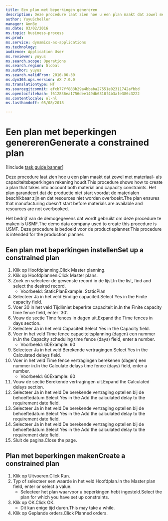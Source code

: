 ```yaml
--- 
title: Een plan met beperkingen genereren
description: Deze procedure laat zien hoe u een plan maakt dat zowel met materiaal- als capaciteitsbeperkingen rekening houdt.
author: YuyuScheller
manager: AnnBe
ms.date: 03/02/2016
ms.topic: business-process
ms.prod: 
ms.service: dynamics-ax-applications
ms.technology: 
audience: Application User
ms.reviewer: yuyus
ms.search.scope: Operations
ms.search.region: Global
ms.author: yuyus
ms.search.validFrom: 2016-06-30
ms.dyn365.ops.version: AX 7.0.0
ms.translationtype: HT
ms.sourcegitcommit: efcb77ff883b29a4bbaba27551e02311742afbbd
ms.openlocfilehash: f612836ea1756dee149db6310f4b3afe386c3222
ms.contentlocale: nl-nl
ms.lasthandoff: 05/08/2018

---
```

# <a name="generate-a-constrained-plan"></a><span data-ttu-id="b6842-103">Een plan met beperkingen genereren</span><span class="sxs-lookup"><span data-stu-id="b6842-103">Generate a constrained plan</span></span>

[!include [task guide banner](../../includes/task-guide-banner.md)]

<span data-ttu-id="b6842-104">Deze procedure laat zien hoe u een plan maakt dat zowel met materiaal- als capaciteitsbeperkingen rekening houdt.</span><span class="sxs-lookup"><span data-stu-id="b6842-104">This procedure shows how to create a plan that takes into account both material and capacity constraints.</span></span> <span data-ttu-id="b6842-105">Het plan garandeert dat de productie niet start voordat de materialen beschikbaar zijn en dat resources niet worden overboekt.</span><span class="sxs-lookup"><span data-stu-id="b6842-105">The plan ensures that manufacturing doesn't start before materials are available and resources are not overbooked.</span></span> 

<span data-ttu-id="b6842-106">Het bedrijf van de demogegevens dat wordt gebruikt om deze procedure te maken is USMF.</span><span class="sxs-lookup"><span data-stu-id="b6842-106">The demo data company used to create this procedure is USMF.</span></span> <span data-ttu-id="b6842-107">Deze procedure is bedoeld voor de productieplanner.</span><span class="sxs-lookup"><span data-stu-id="b6842-107">This procedure is intended for the production planner.</span></span>


## <a name="set-up-a-constrained-plan"></a><span data-ttu-id="b6842-108">Een plan met beperkingen instellen</span><span class="sxs-lookup"><span data-stu-id="b6842-108">Set up a constrained plan</span></span>
1. <span data-ttu-id="b6842-109">Klik op Hoofdplanning.</span><span class="sxs-lookup"><span data-stu-id="b6842-109">Click Master planning.</span></span>
2. <span data-ttu-id="b6842-110">Klik op Hoofdplannen.</span><span class="sxs-lookup"><span data-stu-id="b6842-110">Click Master plans.</span></span>
3. <span data-ttu-id="b6842-111">Zoek en selecteer de gewenste record in de lijst.</span><span class="sxs-lookup"><span data-stu-id="b6842-111">In the list, find and select the desired record.</span></span>
    * <span data-ttu-id="b6842-112">Voorbeeld: StaticPlan</span><span class="sxs-lookup"><span data-stu-id="b6842-112">Example: StaticPlan</span></span>  
4. <span data-ttu-id="b6842-113">Selecteer Ja in het veld Eindige capaciteit.</span><span class="sxs-lookup"><span data-stu-id="b6842-113">Select Yes in the Finite capacity field.</span></span>
5. <span data-ttu-id="b6842-114">Voer 30 in het veld Tijdlimiet beperkte capaciteit in.</span><span class="sxs-lookup"><span data-stu-id="b6842-114">In the Finite capacity time fence field, enter '30'.</span></span>
6. <span data-ttu-id="b6842-115">Vouw de sectie Time fences in dagen uit.</span><span class="sxs-lookup"><span data-stu-id="b6842-115">Expand the Time fences in days section.</span></span>
7. <span data-ttu-id="b6842-116">Selecteer Ja in het veld Capaciteit.</span><span class="sxs-lookup"><span data-stu-id="b6842-116">Select Yes in the Capacity field.</span></span>
8. <span data-ttu-id="b6842-117">Voer in het veld Time fence capaciteitsplanning (dagen) een nummer in.</span><span class="sxs-lookup"><span data-stu-id="b6842-117">In the Capacity scheduling time fence (days) field, enter a number.</span></span>
    * <span data-ttu-id="b6842-118">Voorbeeld: 60</span><span class="sxs-lookup"><span data-stu-id="b6842-118">Example: 60</span></span>  
9. <span data-ttu-id="b6842-119">Selecteer Ja in het veld Berekende vertragingen.</span><span class="sxs-lookup"><span data-stu-id="b6842-119">Select Yes in the Calculated delays field.</span></span>
10. <span data-ttu-id="b6842-120">Voer in het veld Time fence vertragingen berekenen (dagen) een nummer in.</span><span class="sxs-lookup"><span data-stu-id="b6842-120">In the Calculate delays time fence (days) field, enter a number.</span></span>
    * <span data-ttu-id="b6842-121">Voorbeeld: 60</span><span class="sxs-lookup"><span data-stu-id="b6842-121">Example: 60</span></span>  
11. <span data-ttu-id="b6842-122">Vouw de sectie Berekende vertragingen uit.</span><span class="sxs-lookup"><span data-stu-id="b6842-122">Expand the Calculated delays section.</span></span>
12. <span data-ttu-id="b6842-123">Selecteer Ja in het veld De berekende vertraging optellen bij de behoeftedatum.</span><span class="sxs-lookup"><span data-stu-id="b6842-123">Select Yes in the Add the calculated delay to the requirement date field.</span></span>
13. <span data-ttu-id="b6842-124">Selecteer Ja in het veld De berekende vertraging optellen bij de behoeftedatum.</span><span class="sxs-lookup"><span data-stu-id="b6842-124">Select Yes in the Add the calculated delay to the requirement date field.</span></span>
14. <span data-ttu-id="b6842-125">Selecteer Ja in het veld De berekende vertraging optellen bij de behoeftedatum.</span><span class="sxs-lookup"><span data-stu-id="b6842-125">Select Yes in the Add the calculated delay to the requirement date field.</span></span>
15. <span data-ttu-id="b6842-126">Sluit de pagina.</span><span class="sxs-lookup"><span data-stu-id="b6842-126">Close the page.</span></span>

## <a name="create-a-constrained-plan"></a><span data-ttu-id="b6842-127">Plan met beperkingen maken</span><span class="sxs-lookup"><span data-stu-id="b6842-127">Create a constrained plan</span></span>
1. <span data-ttu-id="b6842-128">Klik op Uitvoeren.</span><span class="sxs-lookup"><span data-stu-id="b6842-128">Click Run.</span></span>
2. <span data-ttu-id="b6842-129">Typ of selecteer een waarde in het veld Hoofdplan.</span><span class="sxs-lookup"><span data-stu-id="b6842-129">In the Master plan field, enter or select a value.</span></span>
    * <span data-ttu-id="b6842-130">Selecteer het plan waarvoor u beperkingen hebt ingesteld.</span><span class="sxs-lookup"><span data-stu-id="b6842-130">Select the plan for which you have set up constraints.</span></span>  
3. <span data-ttu-id="b6842-131">Klik op OK.</span><span class="sxs-lookup"><span data-stu-id="b6842-131">Click OK.</span></span>
    * <span data-ttu-id="b6842-132">Dit kan enige tijd duren.</span><span class="sxs-lookup"><span data-stu-id="b6842-132">This may take a while.</span></span>  
4. <span data-ttu-id="b6842-133">Klik op Geplande orders.</span><span class="sxs-lookup"><span data-stu-id="b6842-133">Click Planned orders.</span></span>


